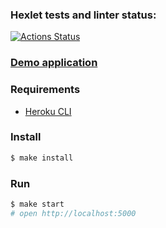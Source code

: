 ### Hexlet tests and linter status:
[![Actions Status](https://github.com/1g0rbm/frontend-project-lvl4/workflows/hexlet-check/badge.svg)](https://github.com/1g0rbm/frontend-project-lvl4/actions)

### [Demo application](https://frozen-ocean-23276.herokuapp.com/)

### Requirements

* [Heroku CLI](https://devcenter.heroku.com/articles/heroku-cli)

### Install

```sh
$ make install
```

### Run

```sh
$ make start
# open http://localhost:5000
```
